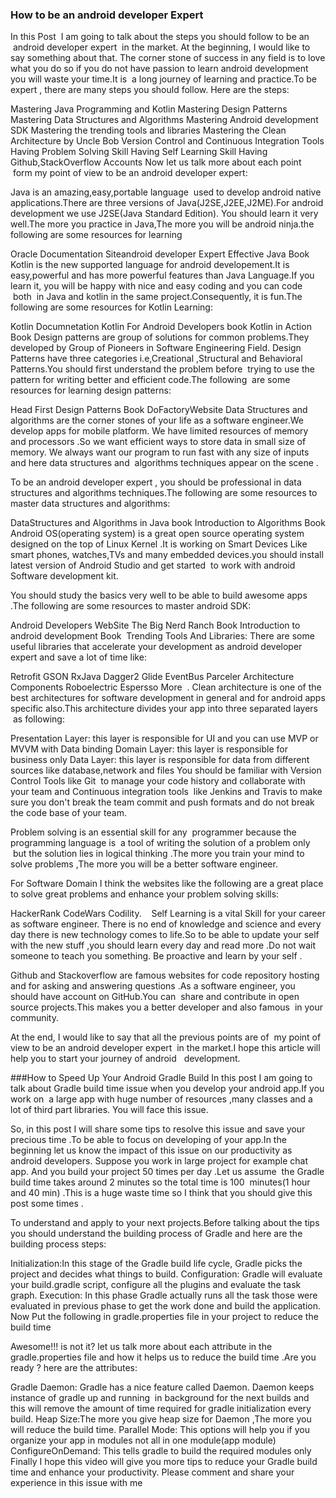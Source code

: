 ### How to be an android developer Expert
In this Post  I am going to talk about the steps you should follow to be an  android developer expert  in the market. At the beginning, I would like to say something about that. The corner stone of success in any field is to love what you do so if you do not have passion to learn android development you will waste your time.It is  a long journey of learning and practice.To be expert , there are many steps you should follow. Here are the steps:



Mastering Java Programming and Kotlin
Mastering Design Patterns
Mastering Data Structures and Algorithms
Mastering Android development SDK
Mastering the trending tools and libraries
Mastering the Clean Architecture by Uncle Bob
Version Control and Continuous Integration Tools
Having Problem Solving Skill
Having Self Learning Skill
Having Github,StackOverflow Accounts
Now let us talk more about each point  form my point of view to be an android developer expert:

Java is an amazing,easy,portable language  used to develop android native applications.There are three versions of Java(J2SE,J2EE,J2ME).For android development we use J2SE(Java Standard Edition). You should learn it very well.The more you practice in Java,The more you will be android ninja.the following are some resources for learning

Oracle Documentation Siteandroid developer Expert
Effective Java Book
Kotlin is the new supported language for android developement.It is easy,powerful and has more powerful features than Java Language.If you learn it, you will be happy with nice and easy coding and you can code  both  in Java and kotlin in the same project.Consequently, it is fun.The following are some resources for Kotlin Learning:

Kotlin Documnetation
Kotlin For Android Developers book
Kotlin in Action Book
Design patterns are group of solutions for common problems.They developed by Group of Pioneers in Software Engineering Field. Design Patterns have three categories i.e,Creational ,Structural and Behavioral Patterns.You should first understand the problem before  trying to use the pattern for writing better and efficient code.The following  are some resources for learning design patterns:

Head First Design Patterns Book
DoFactoryWebsite
Data Structures and algorithms are the corner stones of your life as a software engineer.We develop apps for mobile platform. We have limited resources of memory and processors .So we want efficient ways to store data in small size of memory. We always want our program to run fast with any size of inputs and here data structures and  algorithms techniques appear on the scene .

To be an android developer expert , you should be professional in data structures and algorithms techniques.The following are some resources to master data structures and algorithms:

DataStructures and Algorithms in Java book
Introduction to Algorithms Book
Android OS(operating system) is a great open source operating system designed on the top of Linux Kernel .It is working on Smart Devices Like smart phones, watches,TVs and many embedded devices.you should install latest version of Android Studio and get started  to work with android Software development kit.

You should study the basics very well to be able to build awesome apps .The following are some resources to master android SDK:

Android Developers WebSite
The Big Nerd Ranch Book
Introduction to android development Book
 Trending Tools And Libraries: There are some useful libraries that accelerate your development as android developer expert and save a lot of time like:

Retrofit
GSON
RxJava
Dagger2
Glide
EventBus
Parceler
Architecture Components
Roboelectric
Espersso
More  .
Clean architecture is one of the best architectures for software development in general and for android apps specific also.This architecture divides your app into three separated layers  as following:

Presentation Layer: this layer is responsible for UI and you can use MVP or MVVM with Data binding
Domain Layer: this layer is responsible for business only
Data Layer: this layer is responsible for data from different sources like database,network and files
You should be familiar with Version Control Tools like Git  to manage your code history and collaborate with your team and Continuous integration tools  like Jenkins and Travis to make sure you don't break the team commit and push formats and do not break the code base of your team.

Problem solving is an essential skill for any  programmer because the programming language is  a tool of writing the solution of a problem only  but the solution lies in logical thinking .The more you train your mind to solve problems ,The more you will be a better software engineer.

For Software Domain I think the websites like the following are a great place to solve great problems and enhance your problem solving skills:

HackerRank
CodeWars
Codility.   
Self Learning is a vital Skill for your career as software engineer. There is no end of knowledge and science and every day there is new technology comes to life.So to be able to update your self with the new stuff ,you should learn every day and read more .Do not wait someone to teach you something. Be proactive and learn by your self .

Github and Stackoverflow are famous websites for code repository hosting and for asking and answering questions .As a software engineer, you should have account on GitHub.You can  share and contribute in open source projects.This makes you a better developer and also famous  in your community.

At the end, I would like to say that all the previous points are of  my point of view to be an android developer expert  in the market.I hope this article will help you to start your journey of android   development.


###How to Speed Up Your Android Gradle Build
In this post I am going to talk about Gradle build time issue when you develop your android app.If you work on  a large app with huge number of resources ,many classes and a lot of third part libraries. You will face this issue.

So, in this post I will share some tips to resolve this issue and save your precious time .To be able to focus on developing of your app.In the beginning let us know the impact of this issue on our productivity as android developers. Suppose you work in large project for example chat app. And you build your project 50 times per day .Let us assume  the Gradle build time takes around 2 minutes so the total time is 100  minutes(1 hour and 40 min) .This is a huge waste time so I think that you should give this post some times .

To understand and apply to your next projects.Before talking about the tips you should understand the building process of Gradle and here are the building process steps:

Initialization:In this stage of the Gradle build life cycle, Gradle picks the project and decides what things to build.
Configuration: Gradle will evaluate your build.gradle script, configure all the plugins and evaluate the task graph.
Execution: In this phase Gradle actually runs all the task those were evaluated in previous phase to get the work done and build the application.
Now Put the following in gradle.properties file in your project to reduce the build time



Awesome!!! is not it? let us talk more about each attribute in the gradle.properties file and how it helps us to reduce the build time .Are you ready ? here are the attributes:

Gradle Daemon: Gradle has a nice feature called Daemon. Daemon keeps instance of gradle up and running  in background for the next builds and this will remove the amount of time required for gradle initialization every build.
Heap Size:The more you give heap size for Daemon ,The more you will reduce the build time.
Parallel Mode: This options will help you if you organize your app in modules not all in one module(app module)
ConfigureOnDemand: This tells gradle to build the required modules only
Finally I hope this video will give you more tips to reduce your Gradle build time and enhance your productivity. Please comment and share your experience in this issue with me






